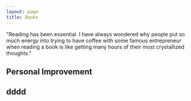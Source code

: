 ```yaml
---
layout: page
title: Books 
---
```


<p class="message">
  "Reading has been essential. I have always wondered why people put so much energy into trying to have coffee with some famous entrepreneur when reading a book is like getting many hours of their most crystallized thoughts."
</p>

## Personal Improvement 

## dddd

